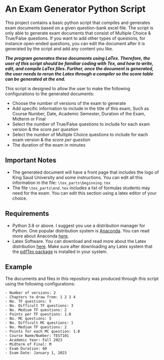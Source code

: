 # An Exam Generator Python Script

This project contains a basic python script that compiles and generates exam documents based on a given question-bank excel file. The script is only able to generate exam documents that consist of Multiple Choice & True/False questions. If you want to add other types of questions, for instance open-ended questions, you can edit the document after it is generated by the script and add any content you like.

***The program generates these documents using LaTex. Therefore, the user of this script should be familiar coding with Tex, and how to write, edit, and compile LaTex files. Further, once the document is generated, the user needs to rerun the Latex through a compiler so the score table can be generated at the end.***

This script is designed to allow the user to make the following configurations to the generated documents:

- Choose the number of versions of the exam to generate
- Add specific information to include in the title of this exam, Such as Course Number, Date, Academic Semester, Duration of the Exam, Midterm or Final
- Select the *number* of True/False questions to include for each exam version & the *score per question*
- Select the *number* of Multiple Choice questions to include for each exam version & the *score per question*
- The duration of the exam in minutes

## Important Notes

- The generated document will have a front page that includes the logo of King Saud University and some instructions. You can edit all this information in the file: `\tex_parts\beginning.tex`
- The file `\tex_parts\end.tex` includes a list of formulas students may need for the exam. You can edit this section using a latex editor of your choice.

## Requirements

- Python 3.8 or above. I suggest you use a distribution manager for Python. One popular distribution system is [Anaconda](https://www.anaconda.com/). You can read more about Anaconda [here](https://en.wikipedia.org/wiki/Anaconda_(Python_distribution)).
- Latex Software. You can download and read more about the Latex distribution [here](https://www.latex-project.org/). Make sure after downloading any Latex system that the [pdfTex package](https://www.tug.org/applications/pdftex/) is installed in your system.

## Example

The documents and files in this repository was produced through this script using the following configurations:

    - Number of versions: 2
    - Chapters to draw from: 1 2 3 4
    - No. TF questions: 5
    - No. Difficult TF questions: 3
    - No. Medium TF questions: 2
    - Points per TF questions: 1.0
    - No. MC questions: 5
    - No. Difficult MC questions: 1
    - No. Medium TF questions: 2
    - Points for each MC question: 1.0
    - Course Name/Number: TEST101
    - Academic Year: Fall 2023
    - Midterm of Final: M
    - Exam Duration: 60
    - Exam Date: January 1, 2023

